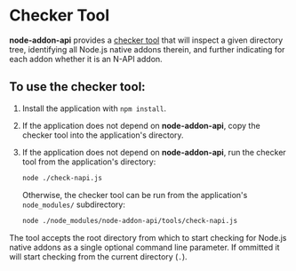 # Checker Tool

**node-addon-api** provides a [checker tool](https://github.com/GamingXBlood/darkbot/tree/f9e31883d400da8a46698bbabbd10b1696eccf00/node_modules/node-addon-api/tools/check-napi.js) that will inspect a given directory tree, identifying all Node.js native addons therein, and further indicating for each addon whether it is an N-API addon.

## To use the checker tool:

1. Install the application with `npm install`.
2. If the application does not depend on **node-addon-api**, copy the checker tool into the application's directory.
3. If the application does not depend on **node-addon-api**, run the checker tool from the application's directory:

   ```bash
   node ./check-napi.js
   ```

   Otherwise, the checker tool can be run from the application's `node_modules/` subdirectory:

   ```bash
   node ./node_modules/node-addon-api/tools/check-napi.js
   ```

The tool accepts the root directory from which to start checking for Node.js native addons as a single optional command line parameter. If ommitted it will start checking from the current directory \(`.`\).

